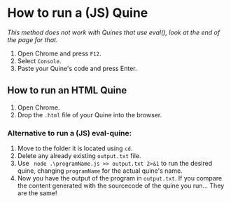 # How to run a (JS) Quine
_This method does not work with Quines that use eval(), look at the end of the page for that._

1. Open Chrome and press `F12`.
2. Select `Console`.
3. Paste your Quine's code and press Enter.

## How to run an HTML Quine

1. Open Chrome.
2. Drop the `.html` file of your Quine into the browser.

### Alternative to run a (JS) eval-quine:

1. Move to the folder it is located using `cd`.
2. Delete any already existing `output.txt` file.
3. Use ` node .\programName.js >> output.txt 2>&1` to run the desired quine, changing `programName` for the actual quine's name.
4. Now you have the output of the program in `output.txt`. If you compare the content generated with the sourcecode of the quine you run... They are the same!
